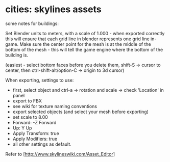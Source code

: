 # cities: skylines assets

some notes for buildings:

Set Blender units to meters, with a scale of 1.000 - when exported correctly this will ensure that each grid line in blender represents one grid line in-game. Make sure the center point for the mesh is at the middle of the bottom of the mesh - this will tell the game engine where the bottom of the building is.

(easiest - select bottom faces before you delete them, shift-S -> cursor to center, then ctrl-shift-alt/option-C -> origin to 3d cursor)

When exporting, settings to use:
- first, select object and ctrl-a -> rotation and scale -> check 'Location' in panel
- export to FBX
- see wiki for texture naming conventions
- export selected objects (and select your mesh before exporting)
- set scale to 8.00
- Forward: -Z Forward
- Up: Y Up
- Apply Transform: true
- Apply Modifiers: true
- all other settings as default.

Refer to [http://www.skylineswiki.com/Asset_Editor]
